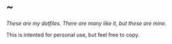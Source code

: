 # ~

*These are my dotfiles. There are many like it, but these are mine.*

This is intented for personal use, but feel free to copy.
